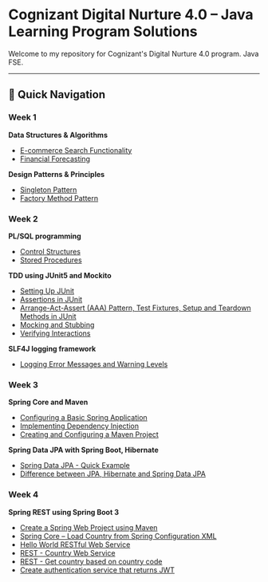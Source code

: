 # Cognizant Digital Nurture 4.0 – Java Learning Program Solutions

Welcome to my repository for Cognizant's Digital Nurture 4.0 program. Java FSE.

---

## 📌 Quick Navigation

###  Week 1

<summary><strong> Data Structures & Algorithms</strong></summary>

-  [E-commerce Search Functionality](./Week1_Data%20structures%20and%20Algorithms/1_Exercise%202%20E-commerce%20Platform%20Search%20Function/code/src/Main.java)
-  [Financial Forecasting](./Week1_Data%20structures%20and%20Algorithms/2_Exercise%207%20Financial%20Forecasting/code/src/Main.java)



<summary><strong> Design Patterns & Principles</strong></summary>

-  [Singleton Pattern](./Week1_Design%20principles%20&%20Patterns/1_Exercise%201%20Implementing%20the%20Singleton%20Pattern/code/src/SingletonPatternExample.java)
-  [Factory Method Pattern](./Week1_Design%20principles%20&%20Patterns/2_Exercise%202%20Implementing%20the%20Factory%20Method%20Pattern/code/src/FactoryMethodPatternExample.java)


###  Week 2

<summary><strong> PL/SQL programming</strong></summary>

-  [Control Structures](./Week2_PL-SQL%20programming/1_Exercise%201-%20Control%20Structures)
-  [Stored Procedures](./Week2_PL-SQL%20programming/2_Exercise%203-%20Stored%20Procedures)

<summary><strong> TDD using JUnit5 and Mockito</strong></summary>

-  [Setting Up JUnit](./Week2_TDD%20using%20JUnit5%20and%20Mockito/1_Exercise%201-%20Setting%20Up%20JUnit/code/src/test/java)
-  [Assertions in JUnit](./Week2_TDD%20using%20JUnit5%20and%20Mockito/2_Exercise%203-%20Assertions%20in%20JUnit/code/src/test/java)
-  [Arrange-Act-Assert (AAA) Pattern, Test Fixtures, Setup and Teardown Methods in JUnit](./Week2_TDD%20using%20JUnit5%20and%20Mockito/3_Exercise%204-%20Arrange-Act-Assert%20(AAA)%20Pattern%2C%20Test%20Fixtures%2C%20Setup%20and%20Teardown%20Methods%20in%20JUnit/code/src/test/java)
-  [Mocking and Stubbing](./Week2_TDD%20using%20JUnit5%20and%20Mockito/4_Exercise%201-%20Mocking%20and%20Stubbing/code/src/main/java/com/dns/fse)
-  [Verifying Interactions](./Week2_TDD%20using%20JUnit5%20and%20Mockito/5_Exercise%202-%20Verifying%20Interactions/code/src/main/java/com/dns/fse)



<summary><strong> SLF4J logging framework</strong></summary>

-  [Logging Error Messages and Warning Levels](./Week2_SLF4J%20logging%20framework/1_Exercise%201-%20Logging%20Error%20Messages%20and%20Warning%20Levels/code/src/main/java/com/jfsd/exam)


###  Week 3

<summary><strong> Spring Core and Maven</strong></summary>

-  [Configuring a Basic Spring Application](Week3_Spring%20Core%20and%20Maven/1_Exercise%201-%20Configuring%20a%20Basic%20Spring%20Application/code/LibraryManagement)
-  [Implementing Dependency Injection](Week3_Spring%20Core%20and%20Maven/2_Exercise%202-%20Implementing%20Dependency%20Injection/code/LibraryManagement)
-  [Creating and Configuring a Maven Project](Week3_Spring%20Core%20and%20Maven/3_Exercise%204-%20Creating%20and%20Configuring%20a%20Maven%20Project/code/LibraryManagement)



<summary><strong> Spring Data JPA with Spring Boot, Hibernate</strong></summary>

-  [Spring Data JPA - Quick Example](Week3_Spring%20Data%20JPA%20with%20Spring%20Boot%2C%20Hibernate/1_Spring%20Data%20JPA%20-%20Quick%20Example/code/orm-learn)
-  [Difference between JPA, Hibernate and Spring Data JPA](Week3_Spring%20Data%20JPA%20with%20Spring%20Boot%2C%20Hibernate/2_Difference%20between%20JPA%2C%20Hibernate%20and%20Spring%20Data%20JPA/code/answer.txt)


###  Week 4

<summary><strong> Spring REST using Spring Boot 3</strong></summary>

-  [Create a Spring Web Project using Maven](./Week4_Spring%20REST%20using%20Spring%20Boot%203/1_Create%20a%20Spring%20Web%20Project%20using%20Maven/code/src)
-  [Spring Core – Load Country from Spring Configuration XML](./Week4_Spring%20REST%20using%20Spring%20Boot%203/2_Spring%20Core%20–%20Load%20Country%20from%20Spring%20Configuration%20XML/code/src/main)
-  [Hello World RESTful Web Service](./Week4_Spring%20REST%20using%20Spring%20Boot%203/3_Hello%20World%20RESTful%20Web%20Service/code/src/main)
-  [REST - Country Web Service](./Week4_Spring%20REST%20using%20Spring%20Boot%203/4_REST%20-%20Country%20Web%20Service/code/src/main)
-  [REST - Get country based on country code](./Week4_Spring%20REST%20using%20Spring%20Boot%203/4_REST%20-%20Country%20Web%20Service/code/src/main)
-  [Create authentication service that returns JWT](./Week4_Spring%20REST%20using%20Spring%20Boot%203/6_Create%20authentication%20service%20that%20returns%20JWT/code/src)




